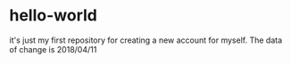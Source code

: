 # hello-world
it's just my first repository for creating a new account for myself.
The data of change is 2018/04/11
